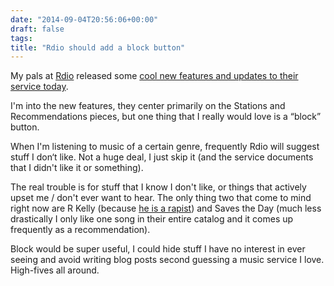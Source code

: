 ```yaml
---
date: "2014-09-04T20:56:06+00:00"
draft: false
tags: 
title: "Rdio should add a block button"
---
```

My pals at [Rdio](http://rdio.com) released some [cool new features and updates to their service today](http://blog.rdio.com/us/2014/09/come-as-you-are-an-evolved-rdio.html).

I'm into the new features, they center primarily on the Stations and Recommendations pieces, but one thing that I really would love is a “block” button.

When I'm listening to music of a certain genre, frequently Rdio will suggest stuff I don‘t like. Not a huge deal, I just skip it (and the service documents that I didn't like it or something).

The real trouble is for stuff that I know I don't like, or things that actively upset me / don't ever want to hear. The only thing two that come to mind right now are R Kelly (because [he is a rapist](http://jezebel.com/what-we-absolutely-must-talk-about-when-we-talk-about-r-1484481115)) and Saves the Day (much less drastically I only like one song in their entire catalog and it comes up frequently as a recommendation).

Block would be super useful, I could hide stuff I have no interest in ever seeing and avoid writing blog posts second guessing a music service I love. High-fives all around.